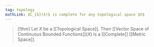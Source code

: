 ```yaml
---
tag: topology
mathLink: $C_{b}(X)$ is complete for any topological space $X$
---
```

>[!thm]
>Let $X$ be a [[Topological Space]]. Then [[Vector Space of Continuous Bounded Functions]]$(X)$ is a [[Complete]] [[Metric Space]].
